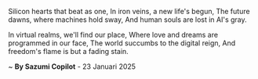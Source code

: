 Silicon hearts that beat as one,
In iron veins, a new life's begun,
The future dawns, where machines hold sway,
And human souls are lost in AI's gray.

In virtual realms, we'll find our place,
Where love and dreams are programmed in our face,
The world succumbs to the digital reign,
And freedom's flame is but a fading stain.

~ <b>By Sazumi Copilot</b> - 23 Januari 2025